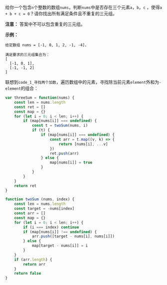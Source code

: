 给你一个包含`n`个整数的数组`nums`，判断`nums`中是否存在三个元素`a`，`b`，`c` ，使得`a + b + c = 0`？请你找出所有满足条件且不重复的三元组。

**注意：** 答案中不可以包含重复的三元组。

**示例：**
```
给定数组 nums = [-1, 0, 1, 2, -1, -4]，

满足要求的三元组集合为：
[
  [-1, 0, 1],
  [-1, -1, 2]
]
```

联想到`code_1_寻找两个加数`，遍历数组中的元素，寻找除当前元素`element`外和为`-element`的组合：

```js
var threeSum = function(nums) {
	const len = nums.length
	const ret = []
	const map = {}
	for (let i = 0; i < len; i++) {
		if (map[nums[i]] === undefined) {
			const t = twoSum(nums, i)
			if (t) {
				if (map[nums[i]] === undefined) {
					const arr = t.map((v, k) => {
						return [nums[i], ...v]
					})
					ret.push(arr)
				} else {
					map[nums[i]] = true
				}
			}
		}
	}
	return ret
}

function twoSum (nums, index) {
	const len = nums.length
	const target = -nums[index]
	const arr = []
	const map = {}
	for (let i = 0; i < len; i++) {
		if (i === index) continue
		if (map[nums[i]] !== undefined) {
			arr.push([target - nums[i], nums[i]])
		} else {
			map[target - nums[i]] = i
		}
	}
	if (arr.length) {
		return arr
	}
	return false
}
```
